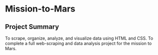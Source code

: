 # Mission-to-Mars
## Project Summary
To scrape, organize, analyze, and visualize data using HTML and CSS.
To complete a full web-scraping and data analysis project for the mission to Mars.
